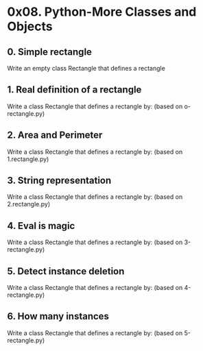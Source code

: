 # 0x08. Python-More Classes and Objects

## 0. Simple rectangle
Write an empty class Rectangle that defines a rectangle

## 1. Real definition of a rectangle
Write a class Rectangle that defines a rectangle by: (based on o-rectangle.py)

## 2. Area and Perimeter
Write a class Rectangle that defines a rectangle by: (based on 1.rectangle.py)

## 3. String representation
Write a class Rectangle that defines a rectangle by: (based on 2.rectangle.py)

## 4. Eval is magic
Write a class Rectangle that defines a rectangle by: (based on 3-rectangle.py)

## 5. Detect instance deletion
Write a class Rectangle that defines a rectangle by: (based on 4-rectangle.py)

## 6. How many instances
Write a class Rectangle that defines a rectangle by: (based on 5-rectangle.py)

